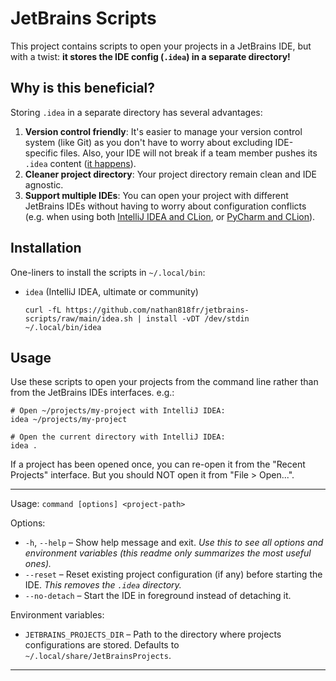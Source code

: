 # JetBrains Scripts

This project contains scripts to open your projects in a JetBrains IDE, but with
a twist: **it stores the IDE config (`.idea`) in a separate directory!**

## Why is this beneficial?

Storing `.idea` in a separate directory has several advantages:
1. **Version control friendly**: It's easier to manage your version control
   system (like Git) as you don't have to worry about excluding IDE-specific
   files. Also, your IDE will not break if a team member pushes its `.idea`
   content ([it happens][1]).
2. **Cleaner project directory**: Your project directory remain clean and IDE
   agnostic.
3. **Support multiple IDEs**: You can open your project with different JetBrains
   IDEs without having to worry about configuration conflicts (e.g. when using
   both [IntelliJ IDEA and CLion][2], or [PyCharm and CLion][3]).

## Installation

One-liners to install the scripts in `~/.local/bin`:

- `idea` (IntelliJ IDEA, ultimate or community)
  ```shell
  curl -fL https://github.com/nathan818fr/jetbrains-scripts/raw/main/idea.sh | install -vDT /dev/stdin ~/.local/bin/idea
  ```

## Usage

Use these scripts to open your projects from the command line rather than from
the JetBrains IDEs interfaces. e.g.:
```shell
# Open ~/projects/my-project with IntelliJ IDEA:
idea ~/projects/my-project

# Open the current directory with IntelliJ IDEA:
idea .
```

If a project has been opened once, you can re-open it from the "Recent Projects"
interface.
But you should NOT open it from "File > Open...".

---

Usage: `command [options] <project-path>`

Options:
- `-h`, `--help` – Show help message and exit. _Use this to see all options and
  environment variables (this readme only summarizes the most useful ones)._
- `--reset` – Reset existing project configuration (if any) before starting
  the IDE. _This removes the `.idea` directory._
- `--no-detach` – Start the IDE in foreground instead of detaching it.

Environment variables:
- `JETBRAINS_PROJECTS_DIR` – Path to the directory where projects configurations
  are stored.
  Defaults to `~/.local/share/JetBrainsProjects`.

---

[1]: https://youtrack.jetbrains.com/issue/IDEA-170102#focus=Comments-27-7538571.0-0
[2]: https://intellij-support.jetbrains.com/hc/en-us/community/posts/206607105
[3]: https://youtrack.jetbrains.com/issue/IDEA-140707
